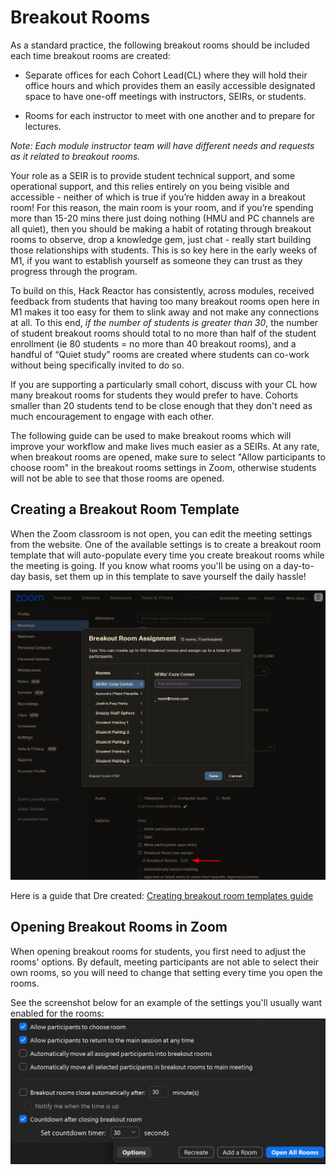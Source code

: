 # Breakout Rooms

As a standard practice, the following breakout rooms should be included each time breakout rooms are created:

- Separate offices for each Cohort Lead(CL) where they will hold their office hours and which provides them an easily accessible designated space to have one-off meetings with instructors, SEIRs, or students.

- Rooms for each instructor to meet with one another and to prepare for lectures.

*Note: Each module instructor team will have different needs and requests as it related to breakout rooms.*

Your role as a SEIR is to provide student technical support, and some operational support, and this relies entirely on you being visible and accessible - neither of which is true if you’re hidden away in a breakout room! For this reason, the main room is your room, and if you’re spending more than 15-20 mins there just doing nothing (HMU and PC channels are all quiet), then you should be making a habit of rotating through breakout rooms to observe, drop a knowledge gem, just chat - really start building those relationships with students. This is so key here in the early weeks of M1, if you want to establish yourself as someone they can trust as they progress through the program.

To build on this, Hack Reactor has consistently, across modules, received feedback from students that having too many breakout rooms open here in M1 makes it too easy for them to slink away and not make any connections at all. To this end, *if the number of students is greater than 30*, the number of student breakout rooms should total to no more than half of the student enrollment (ie 80 students = no more than 40 breakout rooms), and a handful of “Quiet study” rooms are created where students can co-work without being specifically invited to do so.

If you are supporting a particularly small cohort, discuss with your CL how many breakout rooms for students they would prefer to have. Cohorts smaller than 20 students tend to be close enough that they don't need as much encouragement to engage with each other.

The following guide can be used to make breakout rooms which will improve your workflow and make lives much easier as a SEIRs. At any rate, when breakout rooms are opened, make sure to select "Allow participants to choose room" in the breakout rooms settings in Zoom, otherwise students will not be able to see that those rooms are opened.

## Creating a Breakout Room Template

When the Zoom classroom is not open, you can edit the meeting settings from the website. One of the available settings is to create a breakout room template that will auto-populate every time you create breakout rooms while the meeting is going. If you know what rooms you'll be using on a day-to-day basis, set them up in this template to save yourself the daily hassle!

![zoom breakout room template](screenshots/breakout-room-template.png)

Here is a guide that Dre created:
[Creating breakout room templates guide](https://docs.google.com/document/d/1oqkdr-ETPEnaXuAp34hn--0yn-S0PmTimYJDvusxdE8/edit?usp=sharing)

## Opening Breakout Rooms in Zoom

When opening breakout rooms for students, you first need to adjust the rooms' options. By default, meeting participants are not able to select their own rooms, so you will need to change that setting every time you open the rooms.

See the screenshot below for an example of the settings you'll usually want enabled for the rooms:
![zoom breakout room options](screenshots/opening-breakout-rooms.png)
